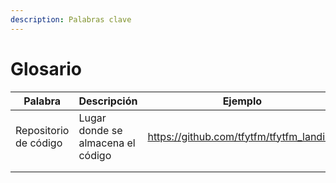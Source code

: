 ```yaml
---
description: Palabras clave
---
```


# Glosario

<table><thead><tr><th width="242">Palabra</th><th>Descripción</th><th>Ejemplo</th></tr></thead><tbody><tr><td>Repositorio de código</td><td>Lugar donde se almacena el código</td><td><a href="https://github.com/tfytfm/tfytfm_landing">https://github.com/tfytfm/tfytfm_landing</a></td></tr><tr><td></td><td></td><td></td></tr><tr><td></td><td></td><td></td></tr></tbody></table>

